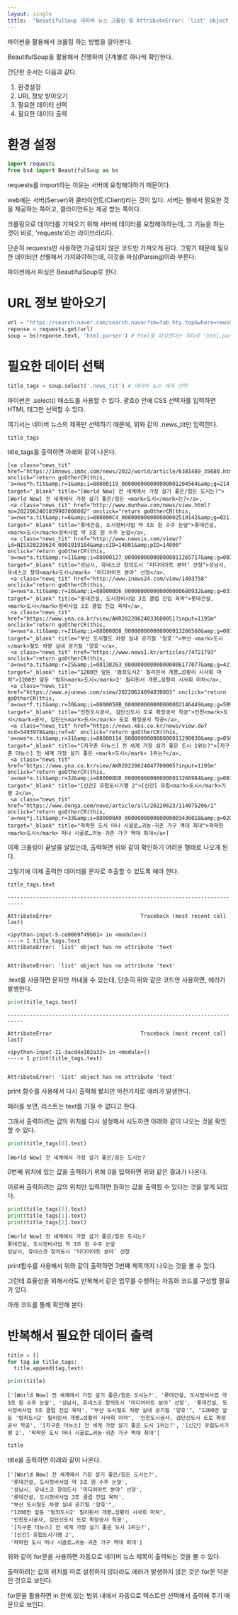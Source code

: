 ```yaml
---
layout: single
title:  "BeautifulSoup 네이버 뉴스 크롤링 및 AttributeError: 'list' object has no attribute 'text' 해결"
---
```


파이썬을 활용해서 크롤링 하는 방법을 알아본다. 

BeautifulSoup을 활용해서 진행하며 단계별로 하나씩 확인한다. 

간단한 순서는 다음과 같다.

1. 환경설정
2. URL 정보 받아오기
3. 필요한 데이터 선택
4. 필요한 데이터 출력

# 환경 설정


```python
import requests
from bs4 import BeautifulSoup as bs
```

requests를 import하는 이유는 서버에 요청해야하기 때문이다. 

web에는 서버(Server)와 클라이언트(Client)라는 것이 있다. 서버는 웹에서 필요한 것을 제공하는 쪽이고, 클라이언트는 제공 받는 쪽이다.

크롤링으로 데이터를 가져오기 위해 서버에 데이터를 요청해야하는데, 그 기능을 하는 것이 바로, 'requests'라는 라이브러리다.

단순히 requests만 사용하면 가공되지 않은 코드만 가져오게 된다. 그렇기 때문에 필요한 데이터만 선별해서 가져와야하는데, 이것을 파싱(Parsing)이라 부른다.

파이썬에서 파싱은 BeautifulSoup로 한다.





# URL 정보 받아오기


```python
url = "https://search.naver.com/search.naver?sm=tab_hty.top&where=news&query=%EB%8F%84%EC%8B%9C&oquery=%EC%B7%A8%EC%97%85&tqi=hrR8olp0JXVsstUsZ38ssssssWC-140887"
reponse = requests.get(url)
soup = bs(reponse.text, 'html.parser') # html을 파싱한다는 의미로 'html.parser' 입력
```

# 필요한 데이터 선택


```python
title_tags = soup.select('.news_tit') # 네이버 뉴스 제목 선택
```

파이썬은 .select() 매소드를 사용할 수 있다. 괄호() 안에 CSS 선택자를 입력하면 HTML 태그만 선택할 수 있다. 

여기서는 네이버 뉴스의 제목만 선택하기 때문에, 위와 같이 .news_tit만 입력한다.


```python
title_tags
```

title_tags를 출력하면 아래와 같이 나온다.


    [<a class="news_tit" href="https://imnews.imbc.com/news/2022/world/article/6381489_35680.html" onclick="return goOtherCR(this, 'a=nws*h.tit&amp;r=1&amp;i=88000119_000000000000000001204564&amp;g=214.0001204564&amp;u='+urlencode(this.href));" target="_blank" title="[World Now] 전 세계에서 가장 살기 좋은/힘든 도시는?">[World Now] 전 세계에서 가장 살기 좋은/힘든 <mark>도시</mark>는?</a>,
     <a class="news_tit" href="http://www.munhwa.com/news/view.html?no=2022062401039907008002" onclick="return goOtherCR(this, 'a=nws*a.tit&amp;r=6&amp;i=880000C4_000000000000000002519142&amp;g=021.0002519142&amp;u='+urlencode(this.href));" target="_blank" title="롯데건설, 도시정비사업 약 3조 원 수주 눈앞">롯데건설, <mark>도시</mark>정비사업 약 3조 원 수주 눈앞</a>,
     <a class="news_tit" href="http://www.newsis.com/view/?id=NISX20220624_0001919184&amp;cID=14001&amp;pID=14000" onclick="return goOtherCR(this, 'a=nws*a.tit&amp;r=11&amp;i=88000127_000000000000000011265717&amp;g=003.0011265717&amp;u='+urlencode(this.href));" target="_blank" title="성남시, 유네스코 창의도시 ‘미디어아트 분야’ 선정">성남시, 유네스코 창의<mark>도시</mark> ‘미디어아트 분야’ 선정</a>,
     <a class="news_tit" href="http://www.inews24.com/view/1493758" onclick="return goOtherCR(this, 'a=nws*a.tit&amp;r=16&amp;i=880000D6_000000000000000000680932&amp;g=031.0000680932&amp;u='+urlencode(this.href));" target="_blank" title="롯데건설, 도시정비사업 3조 클럽 진입 육박">롯데건설, <mark>도시</mark>정비사업 3조 클럽 진입 육박</a>,
     <a class="news_tit" href="https://www.yna.co.kr/view/AKR20220624033600051?input=1195m" onclick="return goOtherCR(this, 'a=nws*a.tit&amp;r=21&amp;i=880000D8_000000000000000013266560&amp;g=001.0013266560&amp;u='+urlencode(this.href));" target="_blank" title="부산 도시철도 차량 실내 공기질 '양호'">부산 <mark>도시</mark>철도 차량 실내 공기질 '양호'</a>,
     <a class="news_tit" href="https://www.news1.kr/articles/?4721793" onclick="return goOtherCR(this, 'a=nws*a.tit&amp;r=25&amp;i=08138263_000000000000000006177077&amp;g=421.0006177077&amp;u='+urlencode(this.href));" target="_blank" title="1200만 앞둔 '범죄도시2' 필리핀서 개봉…성황리 시사회 마쳐">1200만 앞둔 '범죄<mark>도시</mark>2' 필리핀서 개봉…성황리 시사회 마쳐</a>,
     <a class="news_tit" href="https://www.ajunews.com/view/20220624094030803" onclick="return goOtherCR(this, 'a=nws*f.tit&amp;r=30&amp;i=8800058B_000000000000000002146449&amp;g=5090.0002146449&amp;u='+urlencode(this.href));" target="_blank" title="인천도시공사, 검단신도시 도로 확장공사 착공">인천<mark>도시</mark>공사, 검단신<mark>도시</mark> 도로 확장공사 착공</a>,
     <a class="news_tit" href="https://news.kbs.co.kr/news/view.do?ncd=5493978&amp;ref=A" onclick="return goOtherCR(this, 'a=nws*e.tit&amp;r=31&amp;i=88000114_000000000000000011290030&amp;g=056.0011290030&amp;u='+urlencode(this.href));" target="_blank" title="[지구촌 더뉴스] 전 세계 가장 살기 좋은 도시 1위는?">[지구촌 더뉴스] 전 세계 가장 살기 좋은 <mark>도시</mark> 1위는?</a>,
     <a class="news_tit" href="https://www.yna.co.kr/view/AKR20220624047700005?input=1195m" onclick="return goOtherCR(this, 'a=nws*e.tit&amp;r=32&amp;i=880000D8_000000000000000013266984&amp;g=001.0013266984&amp;u='+urlencode(this.href));" target="_blank" title="[신간] 유럽도시기행 2">[신간] 유럽<mark>도시</mark>기행 2</a>,
     <a class="news_tit" href="https://www.donga.com/news/article/all/20220623/114075206/1" onclick="return goOtherCR(this, 'a=nws*j.tit&amp;r=33&amp;i=880000A9_000000000000000003436018&amp;g=020.0003436018&amp;u='+urlencode(this.href));" target="_blank" title="팍팍한 도시 떠나 시골로…귀농·귀촌 가구 역대 최대">팍팍한 <mark>도시</mark> 떠나 시골로…귀농·귀촌 가구 역대 최대</a>]



이제 크롤링이 끝날줄 알았는데, 출력하면 위와 같이 확인하기 어려운 형태로 나오게 된다. 

그렇기에 이제 출력한 데이터를 문자로 추출할 수 있도록 해야 한다.


```python
title_tags.text
```


    ---------------------------------------------------------------------------
    
    AttributeError                            Traceback (most recent call last)
    
    <ipython-input-5-ce0669f49b61> in <module>()
    ----> 1 title_tags.text
    AttributeError: 'list' object has no attribute 'text'


    AttributeError: 'list' object has no attribute 'text'



.text를 사용하면 문자만 꺼내올 수 있는데, 단순히 위와 같은 코드만 사용하면, 에러가 발생한다.



```python
print(title_tags.text)
```


    ---------------------------------------------------------------------------
    
    AttributeError                            Traceback (most recent call last)
    
    <ipython-input-11-3acd4e102a32> in <module>()
    ----> 1 print(title_tags.text)


    AttributeError: 'list' object has no attribute 'text'


print 함수를 사용해서 다시 출력해 봤지만 마찬가지로 에러가 발생한다.

에러를 보면, 리스트는 text를 가질 수 없다고 한다.

그래서 출력하려는 값의 위치를 다시 설정해서 시도하면 아래와 같이 나오는 것을 확인할 수 있다.


```python
print(title_tags[0].text)
```

    [World Now] 전 세계에서 가장 살기 좋은/힘든 도시는?



0번째 위치에 있는 값을 출력하기 위해 0을 입력하면 위와 같은 결과가 나온다.

이로써 출력하려는 값의 위치만 입력하면 원하는 값을 출력할 수 있다는 것을 알게 되었다.



```python
print(title_tags[0].text)
print(title_tags[1].text)
print(title_tags[2].text)
```

    [World Now] 전 세계에서 가장 살기 좋은/힘든 도시는?
    롯데건설, 도시정비사업 약 3조 원 수주 눈앞
    성남시, 유네스코 창의도시 ‘미디어아트 분야’ 선정


print함수를 사용해서 위와 같이 출력하면 3번째 제목까지 나오는 것을 볼 수 있다.

그런데 효율성을 위해서라도 반복해서 같은 업무를 수행하는 자동화 코드를 구성할 필요가 있다.

아래 코드를 통해 확인해 본다.

# 반복해서 필요한 데이터 출력


```python
title = []
for tag in title_tags:
  title.append(tag.text)

print(title)
```

    ['[World Now] 전 세계에서 가장 살기 좋은/힘든 도시는?', '롯데건설, 도시정비사업 약 3조 원 수주 눈앞', '성남시, 유네스코 창의도시 ‘미디어아트 분야’ 선정', '롯데건설, 도시정비사업 3조 클럽 진입 육박', "부산 도시철도 차량 실내 공기질 '양호'", "1200만 앞둔 '범죄도시2' 필리핀서 개봉…성황리 시사회 마쳐", '인천도시공사, 검단신도시 도로 확장공사 착공', '[지구촌 더뉴스] 전 세계 가장 살기 좋은 도시 1위는?', '[신간] 유럽도시기행 2', '팍팍한 도시 떠나 시골로…귀농·귀촌 가구 역대 최대']



```python
title
```

title을 출력하면 아래와 같이 나온다.


    ['[World Now] 전 세계에서 가장 살기 좋은/힘든 도시는?',
     '롯데건설, 도시정비사업 약 3조 원 수주 눈앞',
     '성남시, 유네스코 창의도시 ‘미디어아트 분야’ 선정',
     '롯데건설, 도시정비사업 3조 클럽 진입 육박',
     "부산 도시철도 차량 실내 공기질 '양호'",
     "1200만 앞둔 '범죄도시2' 필리핀서 개봉…성황리 시사회 마쳐",
     '인천도시공사, 검단신도시 도로 확장공사 착공',
     '[지구촌 더뉴스] 전 세계 가장 살기 좋은 도시 1위는?',
     '[신간] 유럽도시기행 2',
     '팍팍한 도시 떠나 시골로…귀농·귀촌 가구 역대 최대']




위와 같이 for문을 사용하면 자동으로 네이버 뉴스 제목이 출력되는 것을 볼 수 있다.

출력하려는 값의 위치를 따로 설정하지 않더라도 에러가 발생하지 않은 것은 for문 덕분인 것으로 보인다.

for문을 활용하면 in 안에 있는 범위 내에서 자동으로 텍스트만 선택해서 출력해 주기 때문으로 보인다.

